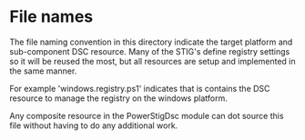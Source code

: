 # File names

The file naming convention in this directory indicate the target platform and sub-component DSC resource.
Many of the STIG's define registry settings so it will be reused the most, but all resources are setup and implemented in the same manner.

For example 'windows.registry.ps1' indicates that is contains the DSC resource to manage the registry on the windows platform.

Any composite resource in the PowerStigDsc module can dot source this file without having to do any additional work.

